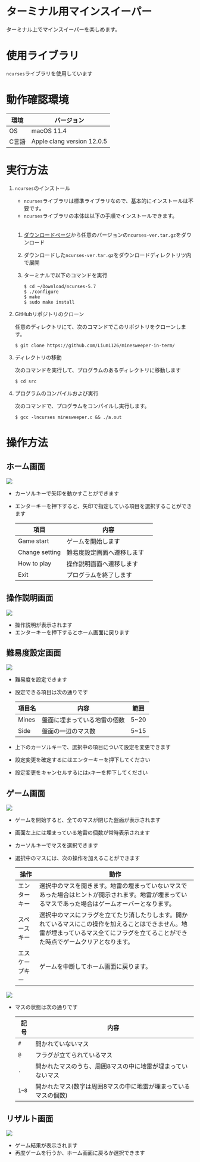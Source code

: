 # ターミナル用マインスイーパー
ターミナル上でマインスイーパーを楽しめます。

# 使用ライブラリ
`ncurses`ライブラリを使用しています

# 動作確認環境
| 環境 | バージョン |
| --- | --- |
| OS | macOS 11.4 |
| C言語 | Apple clang version 12.0.5 |

# 実行方法
1. `ncurses`のインストール
    
    - `ncurses`ライブラリは標準ライブラリなので、基本的にインストールは不要です。
    - `ncurses`ライブラリの本体は以下の手順でインストールできます。

    <br>
  
    1. [ダウンロードページ](http://ftp.gnu.org/gnu/ncurses/)から任意のバージョンの`ncurses-ver.tar.gz`をダウンロード
    2. ダウンロードした`ncurses-ver.tar.gz`をダウンロードディレクトリツ内で展開
    3. ターミナルで以下のコマンドを実行
    
        ```
        $ cd ~/Download/ncurses-5.7
        $ ./configure
        $ make
        $ sudo make install
        ```
  
2. GitHubリポジトリのクローン
    
    任意のディレクトリにて、次のコマンドでこのリポジトリをクローンします。
    
    ```
    $ git clone https://github.com/Lium1126/minesweeper-in-term/
    ```
    
3. ディレクトリの移動
    
    次のコマンドを実行して、プログラムのあるディレクトリに移動します
    
    ```
    $ cd src
    ```
    
4. プログラムのコンパイルおよび実行
    
    次のコマンドで、プログラムをコンパイルし実行します。
    
    ```
    $ gcc -lncurses minesweeper.c && ./a.out
    ```
    
# 操作方法
## ホーム画面
![](https://github.com/Lium1126/minesweeper-in-term/blob/main/images/home.png)

- カーソルキーで矢印を動かすことができます
- エンターキーを押下すると、矢印で指定している項目を選択することができます
   
   | 項目 | 内容 |
   | --- | --- |
   | Game start | ゲームを開始します |
   | Change setting | 難易度設定画面へ遷移します　|
   | How to play | 操作説明画面へ遷移します |
   | Exit | プログラムを終了します |

## 操作説明画面
![](https://github.com/Lium1126/minesweeper-in-term/blob/main/images/how_to_play.png)

- 操作説明が表示されます
- エンターキーを押下するとホーム画面に戻ります

## 難易度設定画面
![](https://github.com/Lium1126/minesweeper-in-term/blob/main/images/setting.png)

- 難易度を設定できます
- 設定できる項目は次の通りです
    
    | 項目名 | 内容 | 範囲 |
    | --- | --- | --- |
    | Mines | 盤面に埋まっている地雷の個数 | 5~20 |
    | Side | 盤面の一辺のマス数 | 5~15 |
    
- 上下のカーソルキーで、選択中の項目について設定を変更できます
- 設定変更を確定するにはエンターキーを押下してください
- 設定変更をキャンセルするには`x`キーを押下してください

## ゲーム画面
![](https://github.com/Lium1126/minesweeper-in-term/blob/main/images/notopen.png)

- ゲームを開始すると、全てのマスが閉じた盤面が表示されます
- 画面左上には埋まっている地雷の個数が常時表示されます
- カーソルキーでマスを選択できます
- 選択中のマスには、次の操作を加えることができます
    
    | 操作 | 動作 |
    | --- | --- |
    | エンターキー | 選択中のマスを開きます。地雷の埋まっていないマスであった場合はヒントが開示されます。地雷が埋まっているマスであった場合はゲームオーバーとなります。 |
    | スペースキー | 選択中のマスにフラグを立てたり消したりします。開かれているマスにこの操作を加えることはできません。地雷が埋まっているマス全てにフラグを立てることができた時点でゲームクリアとなります。 |
    | エスケープキー | ゲームを中断してホーム画面に戻ります。 |
    
![](https://github.com/Lium1126/minesweeper-in-term/blob/main/images/playing.png)

- マスの状態は次の通りです
    
    | 記号 | 内容 |
    | --- | --- |
    | `#` | 開かれていないマス |
    | `@` | フラグが立てられているマス |
    | `.` | 開かれたマスのうち、周囲8マスの中に地雷が埋まっていないマス |
    | `1~8` | 開かれたマス(数字は周囲8マスの中に地雷が埋まっているマスの個数) |
    
## リザルト画面

![](https://github.com/Lium1126/minesweeper-in-term/blob/main/images/result.png)

- ゲーム結果が表示されます
- 再度ゲームを行うか、ホーム画面に戻るか選択できます
